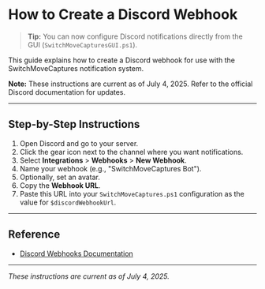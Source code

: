 # How to Create a Discord Webhook


> **Tip:** You can now configure Discord notifications directly from the GUI (`SwitchMoveCapturesGUI.ps1`).

This guide explains how to create a Discord webhook for use with the SwitchMoveCaptures notification system.

**Note:** These instructions are current as of July 4, 2025. Refer to the official Discord documentation for updates.

---

## Step-by-Step Instructions

1. Open Discord and go to your server.
2. Click the gear icon next to the channel where you want notifications.
3. Select **Integrations** > **Webhooks** > **New Webhook**.
4. Name your webhook (e.g., "SwitchMoveCaptures Bot").
5. Optionally, set an avatar.
6. Copy the **Webhook URL**.
7. Paste this URL into your `SwitchMoveCaptures.ps1` configuration as the value for `$discordWebhookUrl`.

---

## Reference
- [Discord Webhooks Documentation](https://support.discord.com/hc/en-us/articles/228383668-Intro-to-Webhooks)

---

*These instructions are current as of July 4, 2025.*

